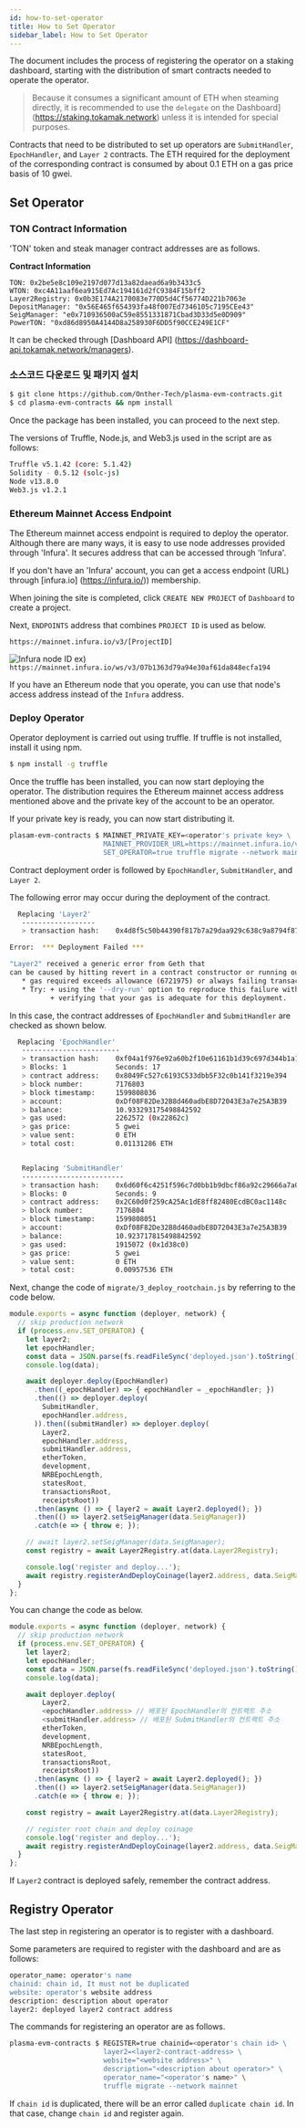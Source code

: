 ```yaml
---
id: how-to-set-operator
title: How to Set Operator
sidebar_label: How to Set Operator
---
```


The document includes the process of registering the operator on a staking dashboard, starting with the distribution of smart contracts needed to operate the operator.

> Because it consumes a significant amount of ETH when steaming directly, it is recommended to use the `delegate` on the Dashboard](https://staking.tokamak.network) unless it is intended for special purposes.

Contracts that need to be distributed to set up operators are `SubmitHandler`, `EpochHandler`, and `Layer 2` contracts.
The ETH required for the deployment of the corresponding contract is consumed by about 0.1 ETH on a gas price basis of 10 gwei.

## Set Operator

### TON Contract Information

'TON' token and steak manager contract addresses are as follows.

**Contract Information**

    TON: 0x2be5e8c109e2197d077d13a82daead6a9b3433c5
    WTON: 0xc4A11aaf6ea915Ed7Ac194161d2fC9384F15bff2 
    Layer2Registry: 0x0b3E174A2170083e770D5d4Cf56774D221b7063e
    DepositManager: "0x56E465f654393fa48f007Ed7346105c7195CEe43"
    SeigManager: "e0x710936500aC59e8551331871Cbad3D33d5e0D909"
    PowerTON: "0xd86d8950A4144D8a258930F6DD5f90CCE249E1CF"

It can be checked through [Dashboard API] (https://dashboard-api.tokamak.network/managers).

### 소스코드 다운로드 및 패키지 설치

```bash
$ git clone https://github.com/Onther-Tech/plasma-evm-contracts.git
$ cd plasma-evm-contracts && npm install
```
Once the package has been installed, you can proceed to the next step.

The versions of Truffle, Node.js, and Web3.js used in the script are as follows:

```bash
Truffle v5.1.42 (core: 5.1.42)
Solidity - 0.5.12 (solc-js)
Node v13.8.0
Web3.js v1.2.1
```

### Ethereum Mainnet Access Endpoint

The Ethereum mainnet access endpoint is required to deploy the operator. Although there are many ways, it is easy to use node addresses provided through 'Infura'. It secures address that can be accessed through 'Infura'.

If you don't have an 'Infura' account, you can get a access endpoint (URL) through [infura.io] (https://infura.io/)) membership.

When joining the site is completed, click `CREATE NEW PROJECT` of `Dashboard` to create a project.

Next, `ENDPOINTS` address that combines `PROJECT ID` is used as below.

`https://mainnet.infura.io/v3/[ProjectID] `

![Infura node ID](assets/guides_create-infura-node.png)
ex) `https://mainnet.infura.io/ws/v3/07b1363d79a94e30af61da848ecfa194`

If you have an Ethereum node that you operate, you can use that node's access address instead of the `Infura` address.

### Deploy Operator

Operator deployment is carried out using truffle. If truffle is not installed, install it using npm.

```bash
$ npm install -g truffle
```

Once the truffle has been installed, you can now start deploying the operator. The distribution requires the Ethereum mainnet access address mentioned above and the private key of the account to be an operator.

If your private key is ready, you can now start distributing it.

```bash
plasam-evm-contracts $ MAINNET_PRIVATE_KEY=<operator's private key> \        
                       MAINNET_PROVIDER_URL=https://mainnet.infura.io/v3/<use-your-own-infura-project-id> \
                       SET_OPERATOR=true truffle migrate --network mainnet
```
Contract deployment order is followed by `EpochHandler`, `SubmitHandler`, and `Layer 2`.

The following error may occur during the deployment of the contract.

```bash
  Replacing 'Layer2'
   ------------------
   > transaction hash:    0x4d8f5c50b44390f817b7a29daa929c638c9a8794f8778b3c0336a31cf7c3f201

Error:  *** Deployment Failed ***

"Layer2" received a generic error from Geth that
can be caused by hitting revert in a contract constructor or running out of gas.
   * gas required exceeds allowance (6721975) or always failing transaction.
   * Try: + using the '--dry-run' option to reproduce this failure with clearer errors.
          + verifying that your gas is adequate for this deployment.
```
In this case, the contract addresses of `EpochHandler` and `SubmitHandler` are checked as shown below.

```bash
  Replacing 'EpochHandler'
   ------------------------
   > transaction hash:    0xf04a1f976e92a60b2f10e61161b1d39c697d344b1a1c8ea0aea9c9f275ae3962
   > Blocks: 1            Seconds: 17
   > contract address:    0x8049Fc527c6193C533dbb5F32c0b141f3219e394
   > block number:        7176803
   > block timestamp:     1599808036
   > account:             0xDf08F82De32B8d460adbE8D72043E3a7e25A3B39
   > balance:             10.933293175498842592
   > gas used:            2262572 (0x22862c)
   > gas price:           5 gwei
   > value sent:          0 ETH
   > total cost:          0.01131286 ETH


   Replacing 'SubmitHandler'
   -------------------------
   > transaction hash:    0x6d60f6c4251f596c7d0bb1b9dbcf86a92c29666a7a0dcd86c286d6d4c40046c7
   > Blocks: 0            Seconds: 9
   > contract address:    0x2C60d0f259cA25Ac1dE8ff82480EcdBC0ac1148c
   > block number:        7176804
   > block timestamp:     1599808051
   > account:             0xDf08F82De32B8d460adbE8D72043E3a7e25A3B39
   > balance:             10.923717815498842592
   > gas used:            1915072 (0x1d38c0)
   > gas price:           5 gwei
   > value sent:          0 ETH
   > total cost:          0.00957536 ETH
```

Next, change the code of `migrate/3_deploy_rootchain.js` by referring to the code below.

```javascript
module.exports = async function (deployer, network) {
  // skip production network
  if (process.env.SET_OPERATOR) {
    let layer2;
    let epochHandler;
    const data = JSON.parse(fs.readFileSync('deployed.json').toString());
    console.log(data);

    await deployer.deploy(EpochHandler)
      .then((_epochHandler) => { epochHandler = _epochHandler; })
      .then(() => deployer.deploy(
        SubmitHandler,
        epochHandler.address,
      )).then((submitHandler) => deployer.deploy(
        Layer2,
        epochHandler.address,
        submitHandler.address,
        etherToken,
        development,
        NRBEpochLength,
        statesRoot,
        transactionsRoot,
        receiptsRoot))
      .then(async () => { layer2 = await Layer2.deployed(); })
      .then(() => layer2.setSeigManager(data.SeigManager))
      .catch(e => { throw e; });

    // await layer2.setSeigManager(data.SeigManager);
    const registry = await Layer2Registry.at(data.Layer2Registry);

    console.log('register and deploy...');
    await registry.registerAndDeployCoinage(layer2.address, data.SeigManager);
  }
};
```

You can change the code as below.

```javascript
module.exports = async function (deployer, network) {
  // skip production network
  if (process.env.SET_OPERATOR) {
    let layer2;
    let epochHandler;
    const data = JSON.parse(fs.readFileSync('deployed.json').toString());
    console.log(data);

    await deployer.deploy(
        Layer2,
        <epochHandler.address> // 배포된 EpochHandler의 컨트랙트 주소
        <submitHandler.address> // 배포된 SubmitHandler의 컨트랙트 주소
        etherToken,
        development,
        NRBEpochLength,
        statesRoot,
        transactionsRoot,
        receiptsRoot))
      .then(async () => { layer2 = await Layer2.deployed(); })
      .then(() => layer2.setSeigManager(data.SeigManager))
      .catch(e => { throw e; });

    const registry = await Layer2Registry.at(data.Layer2Registry);

    // register root chain and deploy coinage
    console.log('register and deploy...');
    await registry.registerAndDeployCoinage(layer2.address, data.SeigManager);
  }
};
```
If `Layer2` contract is deployed safely, remember the contract address.

## Registry Operator

The last step in registering an operator is to register with a dashboard.

Some parameters are required to register with the dashboard and are as follows:

```bash
operator_name: operator's name
chainid: chain id, It must not be duplicated
website: operator's website address
description: description about operator
layer2: deployed layer2 contract address
```

The commands for registering an operator are as follows.
```bash
plasma-evm-contracts $ REGISTER=true chainid=<operator's chain id> \
                       layer2=<layer2-contract-address> \
                       website="<website address>" \
                       description="<description about operator>" \
                       operator_name="<operator's name>" \
                       truffle migrate --network mainnet
```

If `chain id` is duplicated, there will be an error called `duplicate chain id`. In that case, change `chain id` and register again.